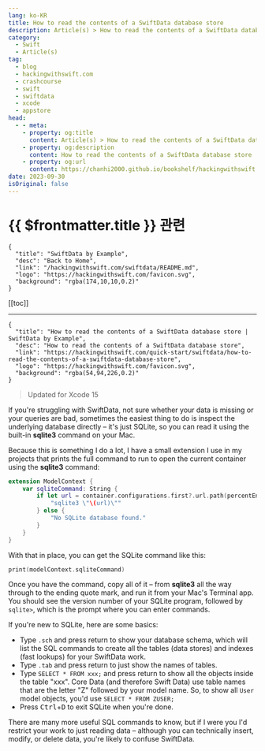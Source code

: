 ```yaml
---
lang: ko-KR
title: How to read the contents of a SwiftData database store
description: Article(s) > How to read the contents of a SwiftData database store
category:
  - Swift
  - Article(s)
tag: 
  - blog
  - hackingwithswift.com
  - crashcourse
  - swift
  - swiftdata
  - xcode
  - appstore
head:
  - - meta:
    - property: og:title
      content: Article(s) > How to read the contents of a SwiftData database store
    - property: og:description
      content: How to read the contents of a SwiftData database store
    - property: og:url
      content: https://chanhi2000.github.io/bookshelf/hackingwithswift.com/swiftdata/how-to-read-the-contents-of-a-swiftdata-database-store.html
date: 2023-09-30
isOriginal: false
---
```


# {{ $frontmatter.title }} 관련

```component VPCard
{
  "title": "SwiftData by Example",
  "desc": "Back to Home",
  "link": "/hackingwithswift.com/swiftdata/README.md",
  "logo": "https://hackingwithswift.com/favicon.svg",
  "background": "rgba(174,10,10,0.2)"
}
```

[[toc]]

---

```component VPCard
{
  "title": "How to read the contents of a SwiftData database store | SwiftData by Example",
  "desc": "How to read the contents of a SwiftData database store",
  "link": "https://hackingwithswift.com/quick-start/swiftdata/how-to-read-the-contents-of-a-swiftdata-database-store", 
  "logo": "https://hackingwithswift.com/favicon.svg",
  "background": "rgba(54,94,226,0.2)"
}
```

> Updated for Xcode 15

If you're struggling with SwiftData, not sure whether your data is missing or your queries are bad, sometimes the easiest thing to do is inspect the underlying database directly – it's just SQLite, so you can read it using the built-in **sqlite3** command on your Mac.

Because this is something I do a lot, I have a small extension I use in my projects that prints the full command to run to open the current container using the **sqlite3** command:

```swift
extension ModelContext {
    var sqliteCommand: String {
        if let url = container.configurations.first?.url.path(percentEncoded: false) {
            "sqlite3 \"\(url)\""
        } else {
            "No SQLite database found."
        }
    }
}
```

With that in place, you can get the SQLite command like this:

```swift
print(modelContext.sqliteCommand)
```

Once you have the command, copy all of it – from **sqlite3** all the way through to the ending quote mark, and run it from your Mac's Terminal app. You should see the version number of your SQLite program, followed by `sqlite>`, which is the prompt where you can enter commands.

If you're new to SQLite, here are some basics:

- Type `.sch` and press return to show your database schema, which will list the SQL commands to create all the tables (data stores) and indexes (fast lookups) for your SwiftData work.
- Type `.tab` and press return to just show the names of tables.
- Type `SELECT * FROM xxx;` and press return to show all the objects inside the table "xxx". Core Data (and therefore Swift Data) use table names that are the letter "Z" followed by your model name. So, to show all `User` model objects, you'd use `SELECT * FROM ZUSER;`
- Press <kbd>Ctrl</kbd>+<kbd>D</kbd> to exit SQLite when you're done.

There are many more useful SQL commands to know, but if I were you I'd restrict your work to just reading data – although you can technically insert, modify, or delete data, you're likely to confuse SwiftData.

